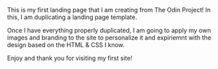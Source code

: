 This is my first landing page that I am creating from The Odin Project! In this, I am duplicating a landing page template.

 Once I have everything properly duplicated, I am going to apply my own images and branding to the site to personalize it and expiriemnt with the design based on the HTML & CSS I know.

 Enjoy and thank you for visiting my first site! 